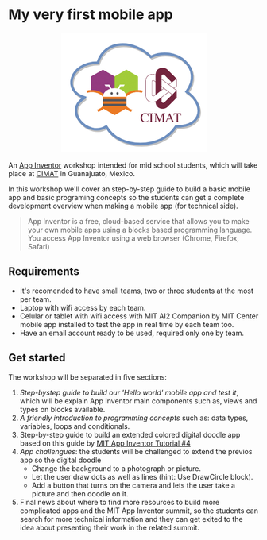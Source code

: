 # My very first mobile app

<p align="center"> 
<img src="WorkshopLogo.png">
</p>

An [App Inventor](https://appinventor.mit.edu/explore/index-2.html) workshop intended for mid school students, which will take place at [CIMAT](https://www.cimat.mx/) in Guanajuato, Mexico.

In this workshop we'll cover an step-by-step guide to build a basic mobile app and basic programing concepts so the students can get a complete development overview when making a mobile app (for technical side).

> App Inventor is a free, cloud-based service that allows you to make your own mobile apps using a blocks based programming language. You access App Inventor using a web browser (Chrome, Firefox, Safari)

## Requirements
* It's recomended to have small teams, two or three students at the most per team.
* Laptop with wifi access by each team.
* Celular or tablet with wifi access with MIT AI2 Companion by MIT Center mobile app installed to test the app in real time by each team too.
* Have an email account ready to be used, required only one by team.

## Get started
The workshop will be separated in five sections:
1. *Step-bystep guide to build our 'Hello world' mobile app and test it*, which will be explain App Inventor main components such as, views and types on blocks available.
2. *A friendly introduction to programming concepts* such as: data types, variables, loops and conditionals.
3. Step-by-step guide to build an extended colored digital doodle app based on this guide by [MIT App Inventor Tutorial #4](https://www.youtube.com/watch?v=fQKNzLYEN0M&feature=youtu.be)
4. *App challengues*: the students will be challenged to extend the previos app so the digital doodle
   * Change the background to a photograph or picture.
   * Let the user draw dots as well as lines (hint: Use DrawCircle block).
   * Add a button that turns on the camera and lets the user take a picture and then doodle on it.
 5. Final news about where to find more resources to build more complicated apps and the MIT App Inventor summit, so the students can search for more technical information and they can get exited to the idea about presenting their work in the related summit.

